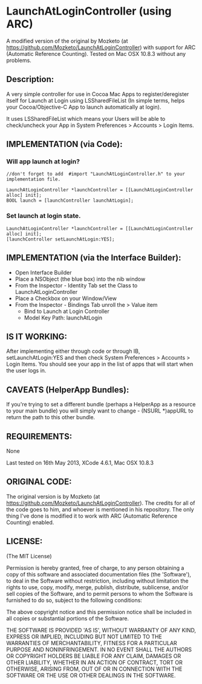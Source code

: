 


# LaunchAtLoginController (using ARC)

A modified version of the original by Mozketo (at https://github.com/Mozketo/LaunchAtLoginController) with support for ARC (Automatic Reference Counting). Tested on Mac OSX 10.8.3 without any problems.

## Description:

A very simple controller for use in Cocoa Mac Apps to register/deregister itself for Launch at Login using LSSharedFileList (In simple terms, helps your Cocoa/Objective-C App to launch automatically at login).

It uses LSSharedFileList which means your Users will be able to check/uncheck your App in System Preferences > Accounts > Login Items.

## IMPLEMENTATION (via Code):

### Will app launch at login?
	
	//don't forget to add  #import "LaunchAtLoginController.h" to your implementation file.

    LaunchAtLoginController *launchController = [[LaunchAtLoginController alloc] init];
	BOOL launch = [launchController launchAtLogin];


### Set launch at login state.

	LaunchAtLoginController *launchController = [[LaunchAtLoginController alloc] init];
	[launchController setLaunchAtLogin:YES];


## IMPLEMENTATION (via the Interface Builder):

* Open Interface Builder
* Place a NSObject (the blue box) into the nib window
* From the Inspector - Identity Tab set the Class to LaunchAtLoginController
* Place a Checkbox on your Window/View
* From the Inspector - Bindings Tab unroll the > Value item
  * Bind to Launch at Login Controller
  * Model Key Path: launchAtLogin

## IS IT WORKING:

After implementing either through code or through IB, setLaunchAtLogin:YES and then check System Preferences > Accounts > Login Items. You should see your app in the list of apps that will start when the user logs in.

## CAVEATS (HelperApp Bundles):

If you're trying to set a different bundle (perhaps a HelperApp as a resource to your main bundle) you will simply want to change 
    - (NSURL *)appURL 
to return the path to this other bundle.

## REQUIREMENTS:

None

Last tested on 16th May 2013, XCode 4.6.1, Mac OSX 10.8.3

## ORIGINAL CODE:

The original version is by Mozketo (at https://github.com/Mozketo/LaunchAtLoginController). The credits for all of the code goes to him, and whoever is mentioned in his repository. The only thing I've done is modified it to work with ARC (Automatic Reference Counting) enabled.

## LICENSE:

(The MIT License)

Permission is hereby granted, free of charge, to any person obtaining
a copy of this software and associated documentation files (the
'Software'), to deal in the Software without restriction, including
without limitation the rights to use, copy, modify, merge, publish,
distribute, sublicense, and/or sell copies of the Software, and to
permit persons to whom the Software is furnished to do so, subject to
the following conditions:

The above copyright notice and this permission notice shall be
included in all copies or substantial portions of the Software.

THE SOFTWARE IS PROVIDED 'AS IS', WITHOUT WARRANTY OF ANY KIND,
EXPRESS OR IMPLIED, INCLUDING BUT NOT LIMITED TO THE WARRANTIES OF
MERCHANTABILITY, FITNESS FOR A PARTICULAR PURPOSE AND NONINFRINGEMENT.
IN NO EVENT SHALL THE AUTHORS OR COPYRIGHT HOLDERS BE LIABLE FOR ANY
CLAIM, DAMAGES OR OTHER LIABILITY, WHETHER IN AN ACTION OF CONTRACT,
TORT OR OTHERWISE, ARISING FROM, OUT OF OR IN CONNECTION WITH THE
SOFTWARE OR THE USE OR OTHER DEALINGS IN THE SOFTWARE.

